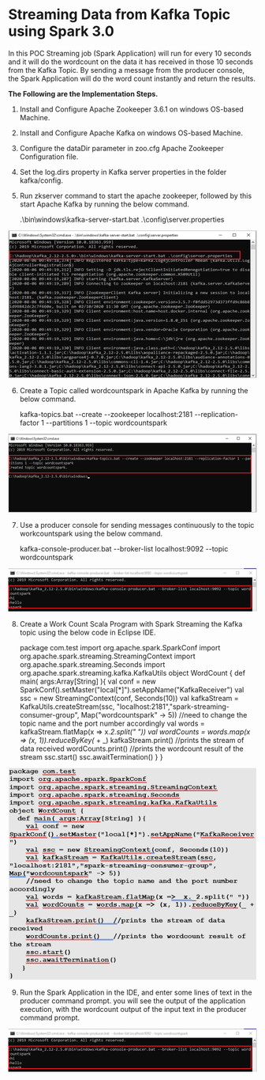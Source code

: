 # Streaming Data from Kafka Topic using Spark 3.0

In this POC Streaming job (Spark Application) will run for every 10 seconds and it will do the wordcount on the data it has received in those 10 seconds from the Kafka Topic. By sending a message from the producer console, the Spark Application will do the word count instantly and return the results. 

**The Following are the Implementation Steps.**

1.	Install and Configure Apache Zookeeper 3.6.1 on windows OS-based Machine.

2.	Install and Configure Apache Kafka on windows OS-based Machine.

3.	Configure the dataDir parameter in zoo.cfg Apache Zookeeper Configuration file.

4.	Set the log.dirs property in Kafka server properties in the folder kafka/config.

5.	Run zkserver command to start the apache zookeeper, followed by this start Apache Kafka by running the below command.

       .\bin\windows\kafka-server-start.bat .\config\server.properties
 
 
  ![Alt text](https://github.com/Protontech-1803/DataScience/blob/master/SparkStreaming/SparkStreamingPNG/Start_Zookeeper.png)
  
6.	Create a Topic called wordcountspark in Apache Kafka by running the below command.

       kafka-topics.bat --create --zookeeper localhost:2181 --replication-factor 1 --partitions 1 --topic wordcountspark

![Alt text](https://github.com/Protontech-1803/DataScience/blob/master/SparkStreaming/SparkStreamingPNG/WordCountSpark.png)
 

7.	Use a producer console for sending messages continuously to the topic workcountspark using the below command.

       kafka-console-producer.bat --broker-list localhost:9092 --topic wordcountspark

![Alt text](https://github.com/Protontech-1803/DataScience/blob/master/SparkStreaming/SparkStreamingPNG/Message_WordCountSpark.png)
 
8.	Create a Work Count Scala Program with Spark Streaming the Kafka topic using the below code in Eclipse IDE.

       package com.test
       import org.apache.spark.SparkConf
       import org.apache.spark.streaming.StreamingContext
       import org.apache.spark.streaming.Seconds
       import org.apache.spark.streaming.kafka.KafkaUtils
       object WordCount {
         def main( args:Array[String] ){
           val conf = new SparkConf().setMaster("local[*]").setAppName("KafkaReceiver")
           val ssc = new StreamingContext(conf, Seconds(10))
           val kafkaStream = KafkaUtils.createStream(ssc, "localhost:2181","spark-streaming-consumer-group", Map("wordcountspark" -> 5))
           //need to change the topic name and the port number accordingly
           val words = kafkaStream.flatMap(x =>  x._2.split(" "))
           val wordCounts = words.map(x => (x, 1)).reduceByKey(_ + _)
           kafkaStream.print()  //prints the stream of data received
           wordCounts.print()   //prints the wordcount result of the stream
           ssc.start()
           ssc.awaitTermination()
          }
       }


![Alt text](https://github.com/Protontech-1803/DataScience/blob/master/SparkStreaming/SparkStreamingPNG/WordCountSpark_Program.png)


9.	Run the Spark Application in the IDE, and enter some lines of text in the producer command prompt. you will see the output of the application execution, with the wordcount output of the input text in the producer command prompt.

![Alt text](https://github.com/Protontech-1803/DataScience/blob/master/SparkStreaming/SparkStreamingPNG/output.png)
 
 
 

